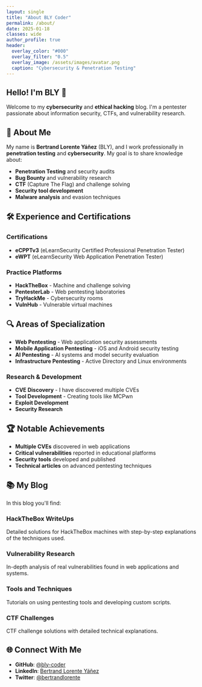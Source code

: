 ```yaml
---
layout: single
title: "About BLY Coder"
permalink: /about/
date: 2025-01-18
classes: wide
author_profile: true
header:
  overlay_color: "#000"
  overlay_filter: "0.5"
  overlay_image: /assets/images/avatar.png
  caption: "Cybersecurity & Penetration Testing"
---
```


## Hello! I'm BLY 👋

Welcome to my **cybersecurity** and **ethical hacking** blog. I'm a pentester passionate about information security, CTFs, and vulnerability research.

## 🎯 About Me

My name is **Bertrand Lorente Yáñez** (BLY), and I work professionally in **penetration testing** and **cybersecurity**. My goal is to share knowledge about:

- **Penetration Testing** and security audits
- **Bug Bounty** and vulnerability research
- **CTF** (Capture The Flag) and challenge solving
- **Security tool development**
- **Malware analysis** and evasion techniques

## 🛠️ Experience and Certifications

### Certifications
- **eCPPTv3** (eLearnSecurity Certified Professional Penetration Tester)
- **eWPT** (eLearnSecurity Web Application Penetration Tester)

### Practice Platforms
- **HackTheBox** - Machine and challenge solving
- **PentesterLab** - Web pentesting laboratories
- **TryHackMe** - Cybersecurity rooms
- **VulnHub** - Vulnerable virtual machines

## 🔍 Areas of Specialization

- **Web Pentesting** - Web application security assessments
- **Mobile Application Pentesting** - iOS and Android security testing
- **AI Pentesting** - AI systems and model security evaluation
- **Infrastructure Pentesting** - Active Directory and Linux environments

### Research & Development
- **CVE Discovery** - I have discovered multiple CVEs
- **Tool Development** - Creating tools like MCPwn
- **Exploit Development**
- **Security Research**

## 🏆 Notable Achievements

- **Multiple CVEs** discovered in web applications
- **Critical vulnerabilities** reported in educational platforms
- **Security tools** developed and published
- **Technical articles** on advanced pentesting techniques

## 📚 My Blog

In this blog you'll find:

### HackTheBox WriteUps
Detailed solutions for HackTheBox machines with step-by-step explanations of the techniques used.

### Vulnerability Research
In-depth analysis of real vulnerabilities found in web applications and systems.

### Tools and Techniques
Tutorials on using pentesting tools and developing custom scripts.

### CTF Challenges
CTF challenge solutions with detailed technical explanations.

## 🌐 Connect With Me

- **GitHub**: [@bly-coder](https://github.com/bly-coder)
- **LinkedIn**: [Bertrand Lorente Yáñez](https://linkedin.com/in/bertrand-lorente-yañez-887a8318a)
- **Twitter**: [@bertrandlorente](https://twitter.com/bertrandlorente)
